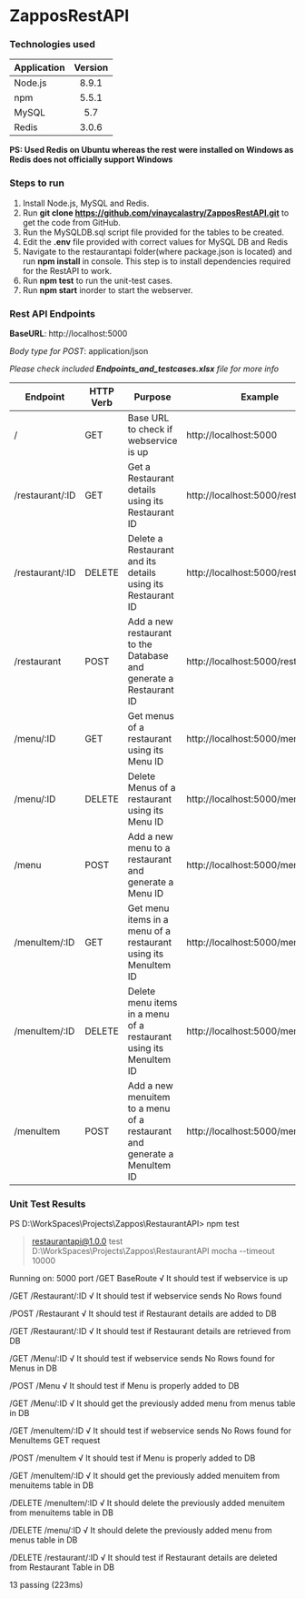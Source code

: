 # ZapposRestAPI

### Technologies used
| Application   | Version       |       
| ------------- |:-------------:|
| Node.js       | 8.9.1         |
| npm           | 5.5.1         |
| MySQL         | 5.7           |
| Redis         | 3.0.6        |

__PS: Used Redis on Ubuntu whereas the rest were installed on Windows as Redis does not officially support Windows__

### Steps to run

1. Install Node.js, MySQL and Redis.
2. Run **git clone https://github.com/vinaycalastry/ZapposRestAPI.git** to get the code from GitHub.
3. Run the MySQLDB.sql script file provided for the tables to be created.
4. Edit the **.env** file provided with correct values for MySQL DB and Redis
5. Navigate to the restaurantapi folder(where package.json is located) and run **npm install** in console. This step is to install dependencies required for the RestAPI to work.
6. Run **npm test** to run the unit-test cases.
7. Run **npm start** inorder to start the webserver.


### Rest API Endpoints

**BaseURL**: http://localhost:5000

*Body type for POST*: application/json

_Please check included **Endpoints_and_testcases.xlsx** file for more info_

| Endpoint        | HTTP Verb | Purpose                                                                 | Example                            | JSON Example                                                                                          |
|-----------------|-----------|-------------------------------------------------------------------------|------------------------------------|-------------------------------------------------------------------------------------------------------|
| /               | GET       | Base URL to check if webservice is up                                   | http://localhost:5000              |                                                                                                       |
| /restaurant/:ID | GET       | Get a Restaurant details using its Restaurant ID                        | http://localhost:5000/restaurant/2 |                                                                                                       |
| /restaurant/:ID | DELETE    | Delete a Restaurant and its details using its Restaurant  ID            | http://localhost:5000/restaurant/2 |                                                                                                       |
| /restaurant     | POST      | Add a new restaurant to the Database and generate a Restaurant ID       | http://localhost:5000/restaurant   | {"RNAME":"Jack in the Box","ADDRESS":"San Fransisco","PHONE":"500-004-3003"}                          |
| /menu/:ID       | GET       | Get menus of a restaurant using its Menu ID                             | http://localhost:5000/menu/2       |                                                                                                       |
| /menu/:ID       | DELETE    | Delete Menus of a restaurant using its Menu ID                          | http://localhost:5000/menu/2       |                                                                                                       |
| /menu           | POST      | Add a new menu to a restaurant and generate a Menu ID                   | http://localhost:5000/menu         | {"MNAME":"Dinner","MDETAILS":"All dishes relating to dinner before 9:00PM are stored here","RID":"1"} |
| /menuItem/:ID   | GET       | Get menu items in a menu of a restaurant using its MenuItem ID          | http://localhost:5000/menuItem/2   |                                                                                                       |
| /menuItem/:ID   | DELETE    | Delete menu items in a menu of a restaurant using its MenuItem ID       | http://localhost:5000/menuItem/2   |                                                                                                       |
| /menuItem       | POST      | Add a new menuitem to a menu of a restaurant and generate a MenuItem ID | http://localhost:5000/menuItem     | {"MITEMNAME":"PrimeRib","MITEMDETAILS":"Burger","MITEMPRICE":4.95,"MID":"1","RID":"1"}                |


### Unit Test Results

PS D:\WorkSpaces\Projects\Zappos\RestaurantAPI> npm test

> restaurantapi@1.0.0 test D:\WorkSpaces\Projects\Zappos\RestaurantAPI
> mocha --timeout 10000



Running on: 5000 port
  /GET BaseRoute
    √ It should test if webservice is up

  /GET /Restaurant/:ID
    √ It should test if webservice sends No Rows found

  /POST /Restaurant
    √ It should test if Restaurant details are added to DB

  /GET /Restaurant/:ID
    √ It should test if Restaurant details are retrieved from DB

  /GET /Menu/:ID
    √ It should test if webservice sends No Rows found for Menus in DB

  /POST /Menu
    √ It should test if Menu is properly added to DB

  /GET /Menu/:ID
    √ It should get the previously added menu from menus table in DB

  /GET /menuItem/:ID
    √ It should test if webservice sends No Rows found for MenuItems GET request

  /POST /menuItem
    √ It should test if Menu is properly added to DB

  /GET /menuItem/:ID
    √ It should get the previously added menuitem from menuitems table in DB

  /DELETE /menuItem/:ID
    √ It should delete the previously added menuitem from menuitems table in DB

  /DELETE /menu/:ID
    √ It should delete the previously added menu from menus table in DB

  /DELETE /restaurant/:ID
    √ It should test if Restaurant details are deleted from Restaurant Table in DB


  13 passing (223ms)